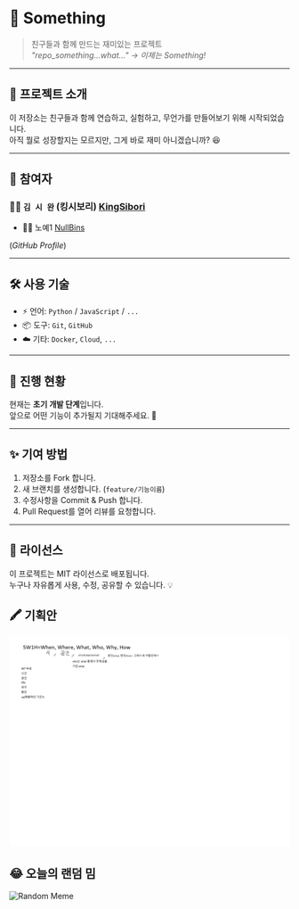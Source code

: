 # 🚀 Something

> 친구들과 함께 만드는 재미있는 프로젝트  
> *"repo_something...what..." → 이제는 Something!*

---

## 📌 프로젝트 소개
이 저장소는 친구들과 함께 연습하고, 실험하고, 무언가를 만들어보기 위해 시작되었습니다.  
아직 뭘로 성장할지는 모르지만, 그게 바로 재미 아니겠습니까? 😆

---

## 👥 참여자
### 🧑‍💻 ``김 시 완`` (킹시보리) [KingSibori](https://github.com/KingSibori)
- 🧑‍💻 노예1 [NullBins](https://github.com/NullBins)

(*GitHub Profile*)

---

## 🛠️ 사용 기술
- ⚡ 언어: `Python` / `JavaScript` / `...`  
- 📦 도구: `Git`, `GitHub`  
- ☁️ 기타: `Docker`, `Cloud`, `...`

---

## 🚧 진행 현황
현재는 **초기 개발 단계**입니다.  
앞으로 어떤 기능이 추가될지 기대해주세요. 🌱

---

## ✨ 기여 방법
1. 저장소를 Fork 합니다.  
2. 새 브랜치를 생성합니다. (`feature/기능이름`)  
3. 수정사항을 Commit & Push 합니다.  
4. Pull Request를 열어 리뷰를 요청합니다.  

---

## 📜 라이선스
이 프로젝트는 MIT 라이선스로 배포됩니다.  
누구나 자유롭게 사용, 수정, 공유할 수 있습니다. 💡

## 🖍 기획안
![Image](https://github.com/KingSibori/Something/blob/main/%EA%B8%B0%ED%9A%8D%EC%9D%B8%EC%A7%80%EB%AD%94%EC%A7%80%20%EB%AC%B4%EC%96%B8%EA%B0%80.png)

## 😂 오늘의 랜덤 밈
![Random Meme](./memes/meme.jpg)
